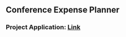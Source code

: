 ## Conference Expense Planner

### Project Application: [Link](https://pravinkumarpathak.github.io/Conference-Expense-Planner/)
